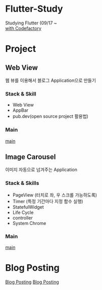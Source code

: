 # Flutter-Study
Studying Flutter (09/17 ~<br>
[with Codefactory](https://www.inflearn.com/users/@codefactory)

# Project 
## Web View 
웹 뷰를 이용해서 블로그 Application으로 만들기
### Stack & Skill 
- Web View
- AppBar 
- pub.dev(open source project 활용법)
### Main
[main](https://github.com/rookedsysc/Flutter-Study/blob/main/flutterProject/web_view/lib/main.dart)

## Image Carousel
이미지 자동으로 넘겨주는 Application
### Stack & Skills 
- PageView (터치로 좌, 우 스크롤 가능하도록)
- Timer (특정 기간마다 지정 함수 실행)
- StatefulWidget
- Life Cycle
- controller
- System Chrome
### Main
[main](https://github.com/rookedsysc/Flutter-Study/blob/main/flutterProject/image_carousel/lib/main.dart)

# Blog Posting
[Blog Posting](http://rookedsysc.github.io/flutter/DartGrammar/)
[Blog Posting](http://lokigem.github.io/docs/)
